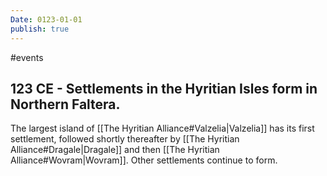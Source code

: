 ```yaml
---
Date: 0123-01-01
publish: true
---
```

#events
## 123 CE - Settlements in the Hyritian Isles form in Northern Faltera.
The largest island of [[The Hyritian Alliance#Valzelia|Valzelia]] has its first settlement, followed shortly thereafter by [[The Hyritian Alliance#Dragale|Dragale]] and then [[The Hyritian Alliance#Wovram|Wovram]]. Other settlements continue to form.